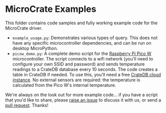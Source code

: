 # MicroCrate Examples

This folder contains code samples and fully working example code for the MicroCrate driver.

* `example_usage.py`: Demonstrates various types of query.  This does not have any specific microcontroller dependencies, and can be run on desktop MicroPython.
* `picow_demo.py`: A complete demo script for the [Raspberry Pi Pico W](https://www.raspberrypi.com/documentation/microcontrollers/pico-series.html#picow-technical-specification) microcontroller. The script connects to a wifi network (you'll need to configure your own SSID and password) and sends temperature readings to a CrateDB database every 10 seconds.  The code creates a table in CrateDB if needed.  To use this, you'll need a free [CrateDB cloud instance](https://console.cratedb.cloud/).  No external sensors are required: the temperature is calculated from the Pico W's internal temperature.

We're always on the look out for more example code... if you have a script that you'd like to share, please [raise an issue](/issues) to discuss it with us, or send a [pull request](/pulls).  Thanks!